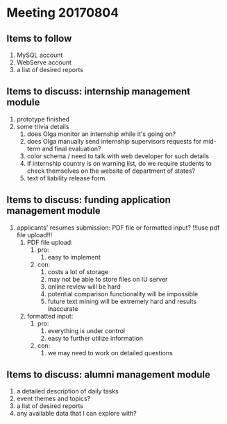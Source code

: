 # Meeting 20170804

## Items to follow
1. MySQL account
1. WebServe account
3. a list of desired reports
    
## Items to discuss: internship management module
1. prototype finished
2. some trivia details
    1. does Olga monitor an internship while it's going on?
    2. does Olga manually send internship supervisors requests for mid-term and final evaluation?
    3. color schema / need to talk with web developer for such details
    4. if internship country is on warning list, do we require students to check themselves on the website of department of states?
    5. text of liability release form.
    
    
## Items to discuss: funding application management module
1. applicants' resumes submission: PDF file or formatted input?
!!!use pdf file upload!!!
    1. PDF file upload:
        1. pro: 
            1. easy to implement
        2. con:
            1. costs a lot of storage
            2. may not be able to store files on IU server
            3. online review will be hard
            3. potential comparison functionality will be impossible
            3. future text mining will be extremely hard and results inaccurate
    1. formatted input:
        1. pro: 
            1. everything is under control
            2. easy to further utilize information
        1. con:
            1. we may need to work on detailed questions

    
    


## Items to discuss: alumni management module 
1. a detailed description of daily tasks
1. event themes and topics?
1. a list of desired reports
4. any available data that I can explore with?

